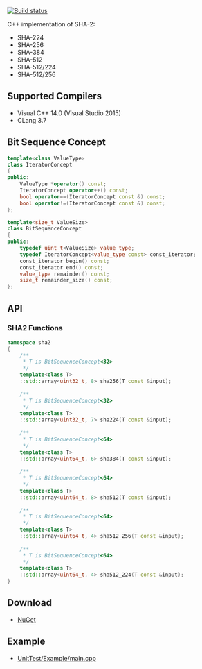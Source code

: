 [![Build status](https://ci.appveyor.com/api/projects/status/3inr5ejtnldgc9b0/branch/master?svg=true)](https://ci.appveyor.com/project/sergey-shandar/sha2/branch/master)

C++ implementation of SHA-2:
- SHA-224
- SHA-256
- SHA-384
- SHA-512
- SHA-512/224
- SHA-512/256

## Supported Compilers

- Visual C++ 14.0 (Visual Studio 2015)
- CLang 3.7

## Bit Sequence Concept

```C++
template<class ValueType>
class IteratorConcept
{
public:
    ValueType *operator() const;
    IteratorConcept operator++() const;
    bool operator==(IteratorConcept const &) const;
    bool operator!=(IteratorConcept const &) const;
};

template<size_t ValueSize>
class BitSequenceConcept
{
public:
    typedef uint_t<ValueSize> value_type;
    typedef IteratorConcept<value_type const> const_iterator;
    const_iterator begin() const;
    const_iterator end() const;
    value_type remainder() const;
    size_t remainder_size() const;
};
```

## API

### SHA2 Functions

```C++
namespace sha2
{
    /**
     * T is BitSequenceConcept<32>
     */
    template<class T>
    ::std::array<uint32_t, 8> sha256(T const &input);
    
    /**
     * T is BitSequenceConcept<32>
     */
    template<class T>
    ::std::array<uint32_t, 7> sha224(T const &input);
    
    /**
     * T is BitSequenceConcept<64>
     */
    template<class T>
    ::std::array<uint64_t, 6> sha384(T const &input);
    
    /**
     * T is BitSequenceConcept<64>
     */
    template<class T>
    ::std::array<uint64_t, 8> sha512(T const &input);
    
    /**
     * T is BitSequenceConcept<64>
     */
    template<class T>
    ::std::array<uint64_t, 4> sha512_256(T const &input);
    
    /**
     * T is BitSequenceConcept<64>
     */
    template<class T>
    ::std::array<uint64_t, 4> sha512_224(T const &input);
}
```

## Download

- [NuGet](https://www.nuget.org/packages/sha2/)

## Example

- [UnitTest/Example/main.cpp](UnitTest/Example/main.cpp)
